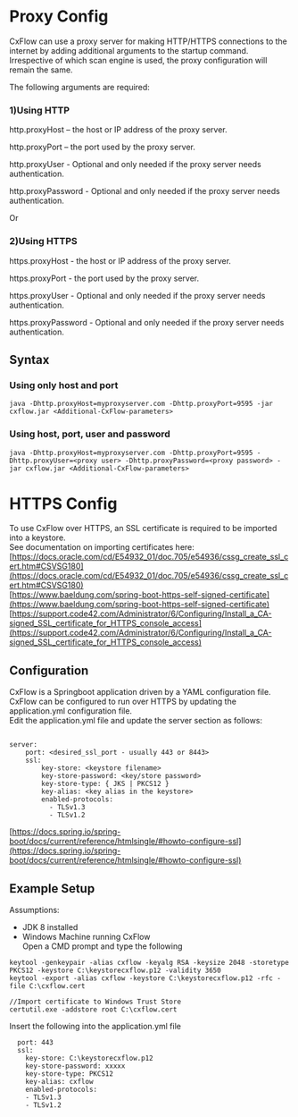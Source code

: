 
# Proxy Config

CxFlow can use a proxy server for making HTTP/HTTPS connections to the internet by adding additional arguments to the startup command. Irrespective of which scan engine is used, the proxy configuration will remain the same.

The following arguments are required:

### 1)Using HTTP
http.proxyHost – the host or IP address of the proxy server.

http.proxyPort – the port used by the proxy server.

http.proxyUser - Optional and only needed if the proxy server needs authentication.

http.proxyPassword - Optional and only needed if the proxy server needs authentication.

Or

### 2)Using HTTPS

https.proxyHost - the host or IP address of the proxy server.

https.proxyPort - the port used by the proxy server.

https.proxyUser - Optional and only needed if the proxy server needs authentication.

https.proxyPassword - Optional and only needed if the proxy server needs authentication.


## Syntax

### Using only host and port

```
java -Dhttp.proxyHost=myproxyserver.com -Dhttp.proxyPort=9595 -jar cxflow.jar <Additional-CxFlow-parameters>
```

### Using host, port, user and password

```
java -Dhttp.proxyHost=myproxyserver.com -Dhttp.proxyPort=9595 -Dhttp.proxyUser=<proxy user> -Dhttp.proxyPassword=<proxy password> -jar cxflow.jar <Additional-CxFlow-parameters>
```

# HTTPS Config

To use CxFlow over HTTPS, an SSL certificate is required to be imported into a keystore.
<br>See documentation on importing certificates here: 
<br>[https://docs.oracle.com/cd/E54932_01/doc.705/e54936/cssg_create_ssl_cert.htm#CSVSG180](https://docs.oracle.com/cd/E54932_01/doc.705/e54936/cssg_create_ssl_cert.htm#CSVSG180)
<br>[https://www.baeldung.com/spring-boot-https-self-signed-certificate](https://www.baeldung.com/spring-boot-https-self-signed-certificate)
<br>[https://support.code42.com/Administrator/6/Configuring/Install_a_CA-signed_SSL_certificate_for_HTTPS_console_access](https://support.code42.com/Administrator/6/Configuring/Install_a_CA-signed_SSL_certificate_for_HTTPS_console_access)

## Configuration
CxFlow is a Springboot application driven by a YAML configuration file. CxFlow can be configured to run over HTTPS by updating the application.yml configuration file.
<br>Edit the application.yml file and update the server section as follows:
```

server:
    port: <desired_ssl_port - usually 443 or 8443>
    ssl:
        key-store: <keystore filename>
        key-store-password: <key/store password>
        key-store-type: { JKS | PKCS12 }
        key-alias: <key alias in the keystore>
        enabled-protocols:
          - TLSv1.3
          - TLSv1.2
```
[https://docs.spring.io/spring-boot/docs/current/reference/htmlsingle/#howto-configure-ssl](https://docs.spring.io/spring-boot/docs/current/reference/htmlsingle/#howto-configure-ssl)

## Example Setup
Assumptions:
  * JDK 8 installed
  * Windows Machine running CxFlow
<br>Open a CMD prompt and type the following
```
keytool -genkeypair -alias cxflow -keyalg RSA -keysize 2048 -storetype PKCS12 -keystore C:\keystorecxflow.p12 -validity 3650
keytool -export -alias cxflow -keystore C:\keystorecxflow.p12 -rfc -file C:\cxflow.cert
 
//Import certificate to Windows Trust Store
certutil.exe -addstore root C:\cxflow.cert
```
Insert the following into the application.yml file
```
  port: 443
  ssl:
    key-store: C:\keystorecxflow.p12
    key-store-password: xxxxx
    key-store-type: PKCS12
    key-alias: cxflow
    enabled-protocols:
    - TLSv1.3
    - TLSv1.2
```